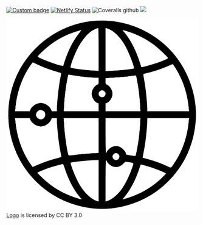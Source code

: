 [![Custom badge](https://img.shields.io/endpoint?color=%2374b9ff&url=https%3A%2F%2Fraw.githubusercontent.com%2FunfoldingWord%2Fgateway-language-translation-suite%2Fmaster%2Fcoverage%2Fshields.json)]()
[![Netlify Status](https://api.netlify.com/api/v1/badges/b1463957-7c2f-4297-b5f0-afb4f985a2fc/deploy-status)](https://app.netlify.com/sites/glts/deploys)
![Coveralls github](https://img.shields.io/coveralls/github/unfoldingWord/gateway-language-translation-suite?label=Unit%20Tests)
![ ](https://github.com/gateway-language-translation-suite/workflows/Install%2C%20Build%20%26%20Run%20Cypress/badge.svg?branch=master)

![GLTS Logo](./public/glts_logo.png)
[Logo](https://www.onlinewebfonts.com/icon/474664) is licensed by CC BY 3.0
